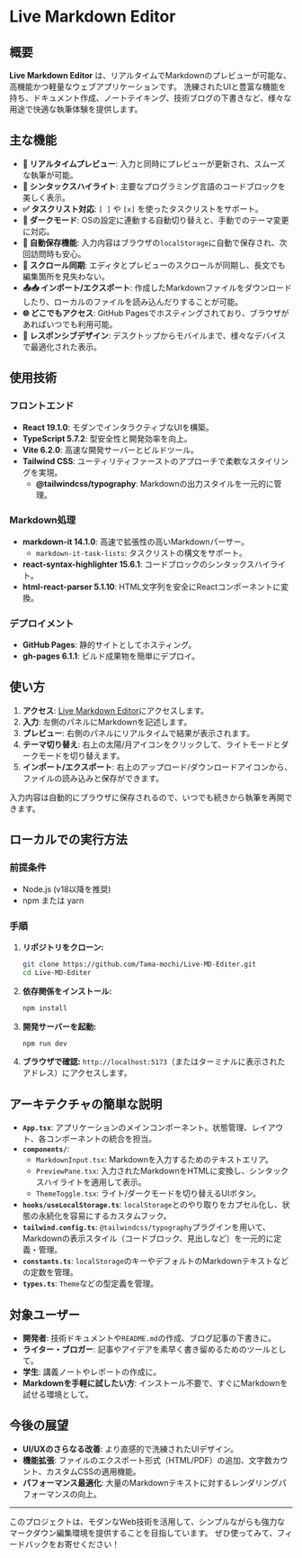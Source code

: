 # Live Markdown Editor

## 概要

**Live Markdown Editor** は、リアルタイムでMarkdownのプレビューが可能な、高機能かつ軽量なウェブアプリケーションです。
洗練されたUIと豊富な機能を持ち、ドキュメント作成、ノートテイキング、技術ブログの下書きなど、様々な用途で快適な執筆体験を提供します。


## 主な機能

- **📝 リアルタイムプレビュー**: 入力と同時にプレビューが更新され、スムーズな執筆が可能。
- **🎨 シンタックスハイライト**: 主要なプログラミング言語のコードブロックを美しく表示。
- **✅ タスクリスト対応**: `[ ]` や `[x]` を使ったタスクリストをサポート。
- **🌙 ダークモード**: OSの設定に連動する自動切り替えと、手動でのテーマ変更に対応。
- **💾 自動保存機能**: 入力内容はブラウザの`localStorage`に自動で保存され、次回訪問時も安心。
- **📜 スクロール同期**: エディタとプレビューのスクロールが同期し、長文でも編集箇所を見失わない。
- **📤📥 インポート/エクスポート**: 作成したMarkdownファイルをダウンロードしたり、ローカルのファイルを読み込んだりすることが可能。
- **🌐 どこでもアクセス**: GitHub Pagesでホスティングされており、ブラウザがあればいつでも利用可能。
- **📱 レスポンシブデザイン**: デスクトップからモバイルまで、様々なデバイスで最適化された表示。

## 使用技術

### フロントエンド
- **React 19.1.0**: モダンでインタラクティブなUIを構築。
- **TypeScript 5.7.2**: 型安全性と開発効率を向上。
- **Vite 6.2.0**: 高速な開発サーバーとビルドツール。
- **Tailwind CSS**: ユーティリティファーストのアプローチで柔軟なスタイリングを実現。
  - **@tailwindcss/typography**: Markdownの出力スタイルを一元的に管理。

### Markdown処理
- **markdown-it 14.1.0**: 高速で拡張性の高いMarkdownパーサー。
  - `markdown-it-task-lists`: タスクリストの構文をサポート。
- **react-syntax-highlighter 15.6.1**: コードブロックのシンタックスハイライト。
- **html-react-parser 5.1.10**: HTML文字列を安全にReactコンポーネントに変換。

### デプロイメント
- **GitHub Pages**: 静的サイトとしてホスティング。
- **gh-pages 6.1.1**: ビルド成果物を簡単にデプロイ。

## 使い方

1.  **アクセス**: [Live Markdown Editor](https://tama-mochi.github.io/Live-MD-Editer/)にアクセスします。
2.  **入力**: 左側のパネルにMarkdownを記述します。
3.  **プレビュー**: 右側のパネルにリアルタイムで結果が表示されます。
4.  **テーマ切り替え**: 右上の太陽/月アイコンをクリックして、ライトモードとダークモードを切り替えます。
5.  **インポート/エクスポート**: 右上のアップロード/ダウンロードアイコンから、ファイルの読み込みと保存ができます。

入力内容は自動的にブラウザに保存されるので、いつでも続きから執筆を再開できます。

## ローカルでの実行方法

### 前提条件
- Node.js (v18以降を推奨)
- npm または yarn

### 手順
1. **リポジトリをクローン:**
   ```bash
   git clone https://github.com/Tama-mochi/Live-MD-Editer.git
   cd Live-MD-Editer
   ```

2. **依存関係をインストール:**
   ```bash
   npm install
   ```

3. **開発サーバーを起動:**
   ```bash
   npm run dev
   ```

4. **ブラウザで確認:**
   `http://localhost:5173`（またはターミナルに表示されたアドレス）にアクセスします。

## アーキテクチャの簡単な説明

- **`App.tsx`**: アプリケーションのメインコンポーネント。状態管理、レイアウト、各コンポーネントの統合を担当。
- **`components/`**:
  - `MarkdownInput.tsx`: Markdownを入力するためのテキストエリア。
  - `PreviewPane.tsx`: 入力されたMarkdownをHTMLに変換し、シンタックスハイライトを適用して表示。
  - `ThemeToggle.tsx`: ライト/ダークモードを切り替えるUIボタン。
- **`hooks/useLocalStorage.ts`**: `localStorage`とのやり取りをカプセル化し、状態の永続化を容易にするカスタムフック。
- **`tailwind.config.ts`**: `@tailwindcss/typography`プラグインを用いて、Markdownの表示スタイル（コードブロック、見出しなど）を一元的に定義・管理。
- **`constants.ts`**: `localStorage`のキーやデフォルトのMarkdownテキストなどの定数を管理。
- **`types.ts`**: `Theme`などの型定義を管理。

## 対象ユーザー

- **開発者**: 技術ドキュメントや`README.md`の作成、ブログ記事の下書きに。
- **ライター・ブロガー**: 記事やアイデアを素早く書き留めるためのツールとして。
- **学生**: 講義ノートやレポートの作成に。
- **Markdownを手軽に試したい方**: インストール不要で、すぐにMarkdownを試せる環境として。

## 今後の展望

- **UI/UXのさらなる改善**: より直感的で洗練されたUIデザイン。
- **機能拡張**: ファイルのエクスポート形式（HTML/PDF）の追加、文字数カウント、カスタムCSSの適用機能。
- **パフォーマンス最適化**: 大量のMarkdownテキストに対するレンダリングパフォーマンスの向上。

---

このプロジェクトは、モダンなWeb技術を活用して、シンプルながらも強力なマークダウン編集環境を提供することを目指しています。
ぜひ使ってみて、フィードバックをお寄せください！